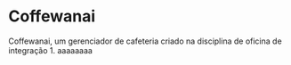 # Coffewanai
Coffewanai, um gerenciador de cafeteria criado na disciplina de oficina de integração 1. aaaaaaaa
